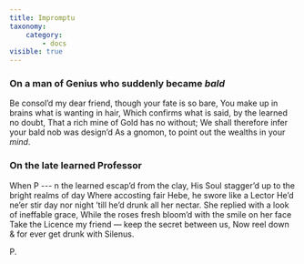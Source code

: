 ```yaml
---
title: Impromptu
taxonomy:
    category:
        - docs
visible: true
---
```


### On a man of Genius who suddenly became *bald*

Be consol’d my dear friend, though your fate is so bare,
You make up in brains what is wanting in hair,
Which confirms what is said, by the learned no doubt,
That a rich mine of Gold has no without;
We shall therefore infer your bald nob was design’d
As a gnomon, to point out the wealths in your *mind*.

### On the late learned Professor

When P --- n the learned escap’d from the clay,
His Soul stagger’d up to the bright realms of day
Where accosting fair Hebe, he swore like a Lector
He’d ne’er stir day nor night ’till he’d drunk all her nectar.
She replied with a look of ineffable grace,
While the roses fresh bloom’d with the smile on her face
Take the Licence my friend — keep the secret between us,
Now reel down & for ever get drunk with Silenus.

P.
